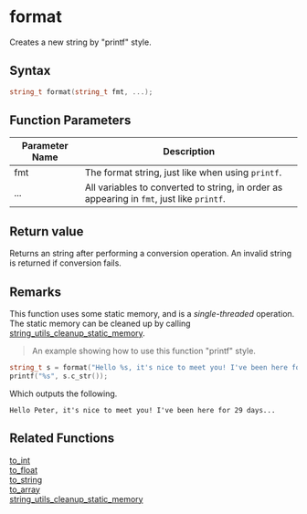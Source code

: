 
# format

Creates a new string by "printf" style.

## Syntax

```cpp
string_t format(string_t fmt, ...);
```

## Function Parameters

Parameter Name | Description
--- | ---
fmt | The format string, just like when using `printf`.
... | All variables to converted to string, in order as appearing in `fmt`, just like `printf`.

## Return value

Returns an string after performing a conversion operation. An invalid string is returned if conversion fails.

## Remarks

This function uses some static memory, and is a *single-threaded* operation. The static memory can be cleaned up by calling [string_utils_cleanup_static_memory](https://github.com/RandyGaul/cute_framework/blob/master/doc/string/string/string_utils_cleanup_static_memory.md).

> An example showing how to use this function "printf" style.

```cpp
string_t s = format("Hello %s, it's nice to meet you! I've been here for %d days...\n", "Peter", 29);
printf("%s", s.c_str());
```

Which outputs the following.

```
Hello Peter, it's nice to meet you! I've been here for 29 days...
```

## Related Functions

[to_int](https://github.com/RandyGaul/cute_framework/blob/master/doc/string/string/to_int.md)  
[to_float](https://github.com/RandyGaul/cute_framework/blob/master/doc/string/string/to_float.md)  
[to_string](https://github.com/RandyGaul/cute_framework/blob/master/doc/string/string/to_string.md)  
[to_array](https://github.com/RandyGaul/cute_framework/blob/master/doc/string/string/to_array.md)  
[string_utils_cleanup_static_memory](https://github.com/RandyGaul/cute_framework/blob/master/doc/string/string/string_utils_cleanup_static_memory.md)  
